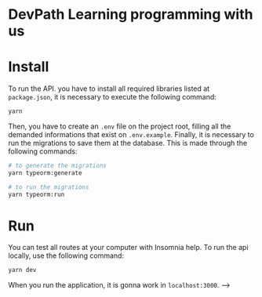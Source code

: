 # DevPath  Learning programming with us

# Install
To run the API. you have to install all required libraries listed at ``package.json``, it is necessary to execute the following command:
```bash
yarn
```
Then, you have to create an ``.env`` file on the project root, filling all the demanded informations that exist on ``.env.example``. Finally, it is necessary to run the migrations to save them at the database. This is made through the following commands:
``` bash
# to generate the migrations
yarn typeorm:generate

# to run the migrations
yarn typeorm:run
```

# Run
You can test all routes at your computer with Insomnia help. To run the api locally, use the following command:
```bash
yarn dev
```
When you run the application, it is gonna work in ``localhost:3000``. -->

